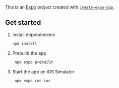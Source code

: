 This is an [Expo](https://expo.dev) project created with [`create-expo-app`](https://www.npmjs.com/package/create-expo-app),

## Get started

1. Install dependencies

   ```bash
   npm install
   ```

2. Prebuild the app

   ```bash
    npx expo prebuild
   ```

3. Start the app on iOS Simulator
   ```bash
    npx expo run ios
   ```
